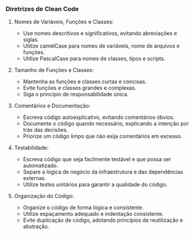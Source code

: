 ### Diretrizes de Clean Code

1. Nomes de Variáveis, Funções e Classes:

   - Use nomes descritivos e significativos, evitando abreviações e siglas.
   - Utilize camelCase para nomes de variáveis, nome de arquivos e funções.
   - Utilize PascalCase para nomes de classes, tipos e scripts.

2. Tamanho de Funções e Classes:

   - Mantenha as funções e classes curtas e concisas.
   - Evite funções e classes grandes e complexas.
   - Siga o princípio de responsabilidade única.

3. Comentários e Documentação:

   - Escreva código autoexplicativo, evitando comentários óbvios.
   - Documente o código quando necessário, explicando a intenção por trás das decisões.
   - Priorize um código limpo que não exija comentários em excesso.

4. Testabilidade:

   - Escreva código que seja facilmente testável e que possa ser automatizado.
   - Separe a lógica de negócio da infraestrutura e das dependências externas.
   - Utilize testes unitários para garantir a qualidade do código.

5. Organização do Código:
   - Organize o código de forma lógica e consistente.
   - Utilize espaçamento adequado e indentação consistente.
   - Evite duplicação de código, adotando princípios de reutilização e abstração.
